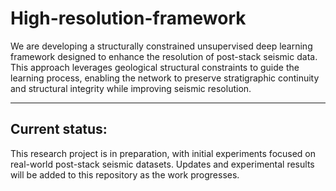 # High-resolution-framework

We are developing a structurally constrained unsupervised deep learning framework designed to enhance the resolution of post-stack seismic data.
This approach leverages geological structural constraints to guide the learning process, enabling the network to preserve stratigraphic continuity and structural integrity while improving seismic resolution.

------------
## Current status: 
This research project is in preparation, with initial experiments focused on real-world post-stack seismic datasets. Updates and experimental results will be added to this repository as the work progresses.
